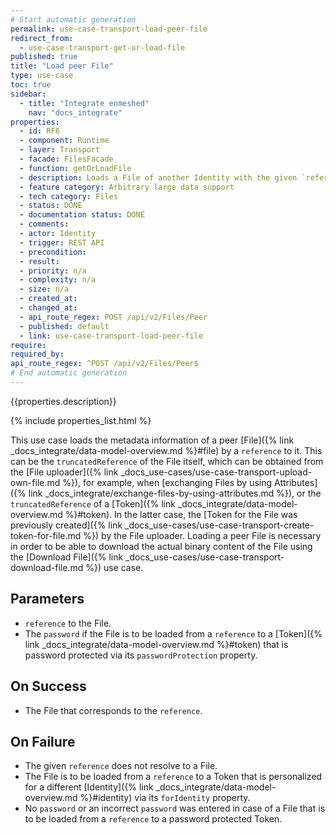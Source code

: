 ```yaml
---
# Start automatic generation
permalink: use-case-transport-load-peer-file
redirect_from:
  - use-case-transport-get-or-load-file
published: true
title: "Load peer File"
type: use-case
toc: true
sidebar:
  - title: "Integrate enmeshed"
    nav: "docs_integrate"
properties:
  - id: RF6
  - component: Runtime
  - layer: Transport
  - facade: FilesFacade
  - function: getOrLoadFile
  - description: Loads a File of another Identity with the given `reference` of the File or of a Token of the File. After it is loaded once, you can retrieve it by calling one of the GET routes.
  - feature category: Arbitrary large data support
  - tech category: Files
  - status: DONE
  - documentation status: DONE
  - comments:
  - actor: Identity
  - trigger: REST API
  - precondition:
  - result:
  - priority: n/a
  - complexity: n/a
  - size: n/a
  - created_at:
  - changed_at:
  - api_route_regex: POST /api/v2/Files/Peer
  - published: default
  - link: use-case-transport-load-peer-file
require:
required_by:
api_route_regex: ^POST /api/v2/Files/Peer$
# End automatic generation
---
```


{{properties.description}}

{% include properties_list.html %}

This use case loads the metadata information of a peer [File]({% link _docs_integrate/data-model-overview.md %}#file) by a `reference` to it.
This can be the `truncatedReference` of the File itself, which can be obtained from the [File uploader]({% link _docs_use-cases/use-case-transport-upload-own-file.md %}), for example, when [exchanging Files by using Attributes]({% link _docs_integrate/exchange-files-by-using-attributes.md %}), or the `truncatedReference` of a [Token]({% link _docs_integrate/data-model-overview.md %}#token).
In the latter case, the [Token for the File was previously created]({% link _docs_use-cases/use-case-transport-create-token-for-file.md %}) by the File uploader.
Loading a peer File is necessary in order to be able to download the actual binary content of the File using the [Download File]({% link _docs_use-cases/use-case-transport-download-file.md %}) use case.

## Parameters

- `reference` to the File.
- The `password` if the File is to be loaded from a `reference` to a [Token]({% link _docs_integrate/data-model-overview.md %}#token) that is password protected via its `passwordProtection` property.

## On Success

- The File that corresponds to the `reference`.

## On Failure

- The given `reference` does not resolve to a File.
- The File is to be loaded from a `reference` to a Token that is personalized for a different [Identity]({% link _docs_integrate/data-model-overview.md %}#identity) via its `forIdentity` property.
- No `password` or an incorrect `password` was entered in case of a File that is to be loaded from a `reference` to a password protected Token.
